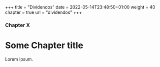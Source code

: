 +++
title = "Dividendos"
date = 2022-05-14T23:48:50+01:00
weight = 40
chapter = true
url = "dividendos"
+++

### Chapter X

# Some Chapter title

Lorem Ipsum.